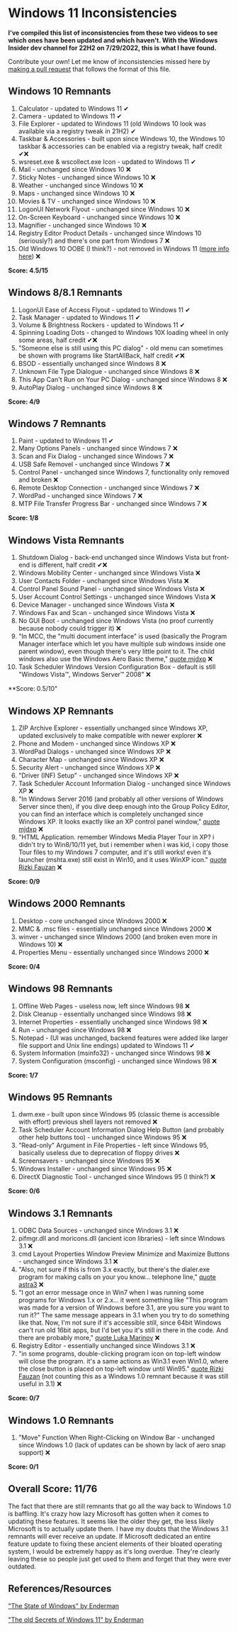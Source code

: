 # Windows 11 Inconsistencies
**I've compiled this list of inconsistencies from these two videos to see which ones have been updated and which haven't. With the Windows Insider dev channel for 22H2 on 7/29/2022, this is what I have found.**

Contribute your own! Let me know of inconsistencies missed here by [making a pull request](https://github.com/Lentern/Windows-11-Inconsistencies/pulls) that follows the format of this file.

## Windows 10 Remnants
1) Calculator - updated to Windows 11 ✔
2) Camera - updated to Windows 11 ✔
3) File Explorer - updated to Windows 11 (old Windows 10 look was available via a registry tweak in 21H2) ✔
4) Taskbar & Accessories - built upon since Windows 10, the Windows 10 taskbar & accessories can be enabled via a registry tweak, half credit ✔❌
5) wsreset.exe & wscollect.exe Icon - updated to Windows 11 ✔
6) Mail - unchanged since Windows 10 ❌
7) Sticky Notes - unchanged since Windows 10 ❌
8) Weather - unchanged since Windows 10 ❌
9) Maps - unchanged since Windows 10 ❌
10) Movies & TV - unchanged since Windows 10 ❌
11) LogonUI Network Flyout - unchanged since Windows 10 ❌
12) On-Screen Keyboard - unchanged since Windows 10 ❌
13) Magnifier - unchanged since Windows 10 ❌
14) Registry Editor Product Details - unchanged since Windows 10 (seriously?) and there's one part from Windows 7 ❌
15) Old Windows 10 OOBE (I think?) - not removed in Windows 11 ([more info here](https://www.writeurl.com/publish/akbkqqo6vyy53yox9wiq)) ❌

**Score: 4.5/15**

## Windows 8/8.1 Remnants
1) LogonUI Ease of Access Flyout - updated to Windows 11 ✔
2) Task Manager - updated to Windows 11 ✔
3) Volume & Brightness Rockers - updated to Windows 11 ✔
4) Spinning Loading Dots - changed to Windows 10X loading wheel in only some areas, half credit ✔❌
5) "Someone else is still using this PC dialog" - old menu can sometimes be shown with programs like StartAllBack, half credit ✔❌
6) BSOD - essentially unchanged since Windows 8 ❌
7) Unknown File Type Dialogue - unchanged since Windows 8 ❌
8) This App Can't Run on Your PC Dialog - unchanged since Windows 8 ❌
9) AutoPlay Dialog - unchanged since Windows 8 ❌

**Score: 4/9**

## Windows 7 Remnants
1) Paint - updated to Windows 11 ✔
2) Many Options Panels - unchanged since Windows 7 ❌
3) Scan and Fix Dialog - unchanged since Windows 7 ❌
4) USB Safe Removel - unchanged since Windows 7 ❌
5) Control Panel - unchanged since Windows 7, functionality only removed and broken ❌
6) Remote Desktop Connection - unchanged since Windows 7 ❌
7) WordPad - unchanged since Windows 7 ❌
8) MTP File Transfer Progress Bar - unchanged since Windows 7 ❌

**Score: 1/8**

## Windows Vista Remnants
1) Shutdown Dialog - back-end unchanged since Windows Vista but front-end is different, half credit ✔❌
2) Windows Mobility Center - unchanged since Windows Vista ❌
3) User Contacts Folder - unchanged since Windows Vista ❌
4) Control Panel Sound Panel - unchanged since Windows Vista ❌
5) User Account Control Settings - unchanged since Windows Vista ❌
6) Device Manager - unchanged since Windows Vista ❌
7) Windows Fax and Scan - unchanged since Windows Vista ❌
8) No GUI Boot - unchanged since Windows Vista (no proof currently because nobody could trigger it) ❌
9) "In MCC, the "multi document interface" is used (basically the Program Manager interface which let you have multiple sub windows inside one parent window), even though there's very little point to it. The child windows also use the Windows Aero Basic theme," [quote mjdxp](https://www.youtube.com/watch?v=2GBs1GapIvw&lc=Ugy8YsWgdN2k0wMzbrp4AaABAg) ❌
10) Task Scheduler Windows Version Configuration Box - default is still "Windows Vista™, Windows Server™ 2008" ❌

**Score: 0.5/10"

## Windows XP Remnants
1) ZIP Archive Explorer - essentially unchanged since Windows XP, updated exclusively to make compatible with newer explorer ❌
2) Phone and Modem - unchanged since Windows XP ❌
3) WordPad Dialogs - unchanged since Windows XP ❌
4) Character Map - unchanged since Windows XP ❌
5) Security Alert - unchanged since Windows XP ❌
6) "Driver (INF) Setup" - unchanged since Windows XP ❌
7) Task Scheduler Account Information Dialog - unchanged since Windows XP ❌
8) "In Windows Server 2016 (and probably all other versions of Windows Server since then), if you dive deep enough into the Group Policy Editor, you can find an interface which is completely unchanged since Windows XP. It looks exactly like an XP control panel window," [quote mjdxp](https://www.youtube.com/watch?v=2GBs1GapIvw&lc=UgzBnaayaFadNrxe7894AaABAg) ❌
9) "HTML Application. remember Windows Media Player Tour in XP? i didn't try to Win8/10/11 yet, but i remember when i was kid, i copy those Tour files to my Windows 7 computer, and it's still works! even it's launcher (mshta.exe) still exist in Win10, and it uses WinXP icon." [quote Rizki Fauzan](https://www.youtube.com/watch?v=2GBs1GapIvw&lc=UgzdN2YOtPOjjpkb1eR4AaABAg) ❌

**Score: 0/9**

## Windows 2000 Remnants
1) Desktop - core unchanged since Windows 2000 ❌
2) MMC & .msc files - essentially unchanged since Windows 2000 ❌
3) winver - unchanged since Windows 2000 (and broken even more in Windows 10) ❌
4) Properties Menu - essentially unchanged since Windows 2000 ❌

**Score: 0/4**

## Windows 98 Remnants
1) Offline Web Pages - useless now, left since Windows 98 ❌
2) Disk Cleanup - essentially unchanged since Windows 98 ❌
3) Internet Properties - essentially unchanged since Windows 98 ❌
4) Run - unchanged since Windows 98 ❌
5) Notepad - (UI was unchanged, backend features were added like larger file support and Unix line endings) updated to Windows 11 ✔
6) System Information (msinfo32) - unchanged since Windows 98 ❌
7) System Configuration (msconfig) - unchanged since Windows 98 ❌

**Score: 1/7**

## Windows 95 Remnants
1) dwm.exe - built upon since Windows 95 (classic theme is accessible with effort) previous shell layers not removed ❌
2) Task Scheduler Account Information Dialog Help Button (and probably other help buttons too) - unchanged since Windows 95 ❌
3) "Read-only" Argument in File Properties - left since Windows 95, basically useless due to deprecation of floppy drives ❌
4) Screensavers - unchanged since Windows 95 ❌
5) Windows Installer - unchanged since Windows 95 ❌
6) DirectX Diagnostic Tool - unchanged since Windows 95 (I think?) ❌

**Score: 0/6**

## Windows 3.1 Remnants
1) ODBC Data Sources - unchanged since Windows 3.1 ❌
2) pifmgr.dll and moricons.dll (ancient icon libraries) - left since Windows 3.1 ❌
3) cmd Layout Properties Window Preview Minimize and Maximize Buttons - unchanged since Windows 3.1 ❌
4) "Also, not sure if this is from 3.x exactly, but there's the dialer.exe program for making calls on your you know... telephone line," [quote astra3](https://www.youtube.com/watch?v=2GBs1GapIvw&lc=Ugy8YsWgdN2k0wMzbrp4AaABAg.9ape1HPKQJQ9aqHkEm9la9) ❌
5) "I got an error message once in Win7 when I was running some programs for Windows 1.x or 2.x... it went something like "This program was made for a version of Windows before 3.1, are you sure you want to run it?" The same message appears in 3.1 when you try to do something like that. Now, I'm not sure if it's accessible still, since 64bit Windows can't run old 16bit apps, but I'd bet you it's still in there in the code. And there are probably more," [quote Luka Marinov](https://www.youtube.com/watch?v=2GBs1GapIvw&lc=Ugy8YsWgdN2k0wMzbrp4AaABAg.9ape1HPKQJQ9arO2C_HrVA) ❌
6) Registry Editor - essentially unchanged since Windows 3.1 ❌
7) "in some programs, double-clicking program icon on top-left window will close the program. it's a same actions as Win3.1 even Win1.0, where the close button is placed on top-left window until Win95." [quote Rizki Fauzan](https://www.youtube.com/watch?v=2GBs1GapIvw&lc=UgzdN2YOtPOjjpkb1eR4AaABAg) (not counting this as a Windows 1.0 remnant because it was still useful in 3.1) ❌

**Score: 0/7**

## Windows 1.0 Remnants
1) "Move" Function When Right-Clicking on Window Bar - unchanged since Windows 1.0 (lack of updates can be shown by lack of aero snap support) ❌

**Score: 0/1**

## Overall Score: 11/76
The fact that there are still remnants that go all the way back to Windows 1.0 is baffling. It's crazy how lazy Microsoft has gotten when it comes to updating these features. It seems like the older they get, the less likely Microsoft is to actually update them. I have my doubts that the Windows 3.1 remnants will ever receive an update. If Microsoft dedicated an entire feature update to fixing these ancient elements of their bloated operating system, I would be extremely happy as it's long overdue. They're clearly leaving these so people just get used to them and forget that they were ever outdated.

## References/Resources
["The State of Windows" by Enderman](https://www.youtube.com/watch?v=dePr2PPT898)

["The old Secrets of Windows 11" by Enderman](https://www.youtube.com/watch?v=2GBs1GapIvw)
